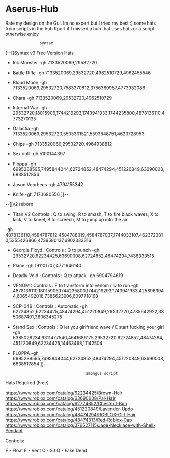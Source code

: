 # Aserus-Hub
Rate my design on the Gui. Im no expert but I tried my best :)
some hats from scripts in the hub Rport if I missed a hub that uses hats or a script otherwise enjoy
                   
                   syntax
   (--[[Syntax v3 Free Version Hats

- Ink Monster 
-gh 7133520069,29532720

- Battle Rifle
-gh 7133520069,29532720,4962510729,4962455546

- Blood Moon
-gh 7133520069,29532720,7583370812,3756389957,4773932088

- Chara 
-gh 7133520069,29532720,4962510729

- Internal War
-gh 29532720,18015906,1744219293,1743941933,1744235800,4878136110,4773270135

- Galactia 
-gh 7133520069,29532720,5505301521,5593848751,4623728953

- Chips
-gh 7133520069,29532720,4964938812


- Sex doll
-gh 5100144397

- Floppa
-gh 6995288595,7495844044,62724852,48474294,451220849,63690008,6838517854

- Jason Voorhees
-gh 4794155342

- Knife
-gh 7170680556
]]--

--[[v2 reborn

- Titan V2 Controls : Q to swing, R to smash, T to fire black waves, X to kick, V to kneel, B to screech, M to jump up into the air

-gh 4878136110,4584787812,4584788319,4584787037,1744033107,4623723810,5355426866,4739580137,6902333316

- Georgie Floyd : Controls : Q to punch
-gh 29532720,62234425,63690008,62724852,48474294,7436333515

- Plane
-gh 191101707,4771646140

- Deadly Void : Controls : Q to attack
-gh 6904794619

- VENOM : Controls : F to transform into venom / Q to run
-gh 4878136110,18015906,1744235800,1744219293,1743941933,4258963944,6065492018,7385623906,6097718168

- SCP-049 : Controls : Automatic
-gh 62724852,62234425,48474294,451220849,29532720,4735642922,3850687401,3806345275

- Stand Sex : Controls : Q let you girlfriend wave / E start fucking your girl
-gh 6385026234,6311477540,4641686175,29532720,62724852,48474294,451220849,62234425,14463468,11142504

- FLOPPA
-gh 6995288595,7495844044,62724852,48474294,451220849,63690008,6838517854
]]--


                                      amongus script
                                      
        
Hats Required (Free)

https://www.roblox.com/catalog/62234425/Brown-Hair
https://www.roblox.com/catalog/63690008/Pal-Hair
https://www.roblox.com/catalog/62724852/Chestnut-Bun
https://www.roblox.com/catalog/451220849/Lavender-Updo
https://www.roblox.com/catalog/48474294/ROBLOX-Girl-Hair
https://www.roblox.com/catalog/48474313/Red-Roblox-Cap
https://www.roblox.com/catalog/376527115/Jade-Necklace-with-Shell-Pendant

Controls:

F - Float
E - Vent
C - Sit
Q - Fake Dead


